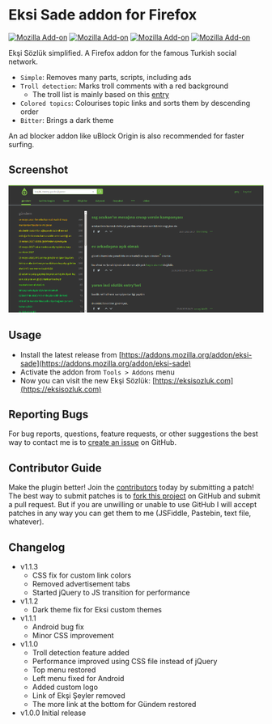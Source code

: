 # Eksi Sade addon for Firefox

[![Mozilla Add-on](https://img.shields.io/amo/users/eksi-sade.svg?style=flat-square)](https://addons.mozilla.org/addon/eksi-sade) [![Mozilla Add-on](https://img.shields.io/amo/rating/eksi-sade.svg?style=flat-square)](https://addons.mozilla.org/addon/eksi-sade) [![Mozilla Add-on](https://img.shields.io/amo/d/eksi-sade.svg?style=flat-square)](https://addons.mozilla.org/addon/eksi-sade) [![Mozilla Add-on](https://img.shields.io/amo/v/eksi-sade.svg?style=flat-square)](https://addons.mozilla.org/addon/eksi-sade)

Ekşi Sözlük simplified. A Firefox addon for the famous Turkish social network.

* `Simple`: Removes many parts, scripts, including ads
* `Troll detection`: Marks troll comments with a red background 
  * The troll list is mainly based on this [entry]
* `Colored topics`: Colourises topic links and sorts them by descending order
* `Bitter`: Brings a dark theme

An ad blocker addon like uBlock Origin is also recommended for faster surfing.

[entry]: https://eksisozluk.com/basliklari-engellenecek-buyuk-aktroll-listesi--5229083

## Screenshot
![Screenshot](screenshot.png?raw=true "Screenshot")

## Usage
* Install the latest release from [https://addons.mozilla.org/addon/eksi-sade](https://addons.mozilla.org/addon/eksi-sade)
* Activate the addon from `Tools > Addons` menu
* Now you can visit the new Ekşi Sözlük: [https://eksisozluk.com](https://eksisozluk.com)

## Reporting Bugs
For bug reports, questions, feature requests, or other suggestions the best way to contact me is to [create an issue][newissue] on GitHub.

[newissue]: https://github.com/pemre/eksi-sade/issues/new

## Contributor Guide
Make the plugin better! Join the [contributors] today by submitting a patch! The best way to submit patches is to [fork this project][fork] on GitHub and submit a pull request. But if you are unwilling or unable to use GitHub I will accept patches in any way you can get them to me (JSFiddle, Pastebin, text file, whatever).

[contributors]: https://github.com/pemre/eksi-sade/graphs/contributors
[fork]: https://github.com/pemre/eksi-sade/fork

## Changelog
* v1.1.3
  * CSS fix for custom link colors
  * Removed advertisement tabs
  * Started jQuery to JS transition for performance
* v1.1.2
  * Dark theme fix for Eksi custom themes
* v1.1.1
  * Android bug fix
  * Minor CSS improvement
* v1.1.0
  * Troll detection feature added
  * Performance improved using CSS file instead of jQuery
  * Top menu restored
  * Left menu fixed for Android
  * Added custom logo
  * Link of Ekşi Şeyler removed
  * The more link at the bottom for Gündem restored
* v1.0.0 Initial release
